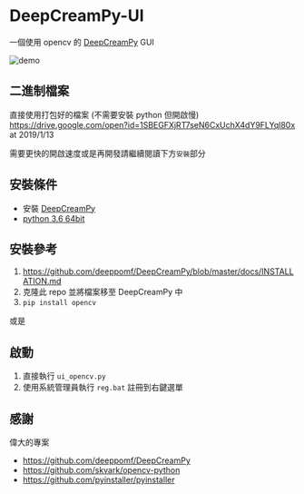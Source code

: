 # DeepCreamPy-UI
一個使用 opencv 的 [DeepCreamPy](https://github.com/deeppomf/DeepCreamPy) GUI

![demo](demo.gif)

## 二進制檔案
直接使用打包好的檔案 (不需要安裝 python 但開啟慢)  
https://drive.google.com/open?id=1SBEGFXjRT7seN6CxUchX4dY9FLYql80x at 2019/1/13

需要更快的開啟速度或是再開發請繼續閱讀下方`安裝`部分

## 安裝條件
* 安裝 [DeepCreamPy](https://github.com/deeppomf/DeepCreamPy)
* [python 3.6 64bit](https://www.python.org/downloads/)

## 安裝參考
1. https://github.com/deeppomf/DeepCreamPy/blob/master/docs/INSTALLATION.md
2. 克隆此 repo 並將檔案移至 DeepCreamPy 中
3. `pip install opencv`

或是

## 啟動
1. 直接執行 `ui_opencv.py`
2. 使用系統管理員執行 `reg.bat` 註冊到右鍵選單

## 感謝
偉大的專案
* https://github.com/deeppomf/DeepCreamPy
* https://github.com/skvark/opencv-python
* https://github.com/pyinstaller/pyinstaller
